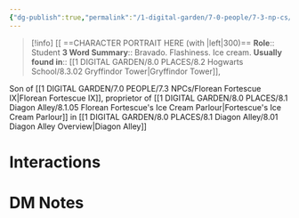```yaml
---
{"dg-publish":true,"permalink":"/1-digital-garden/7-0-people/7-3-np-cs/florean-fortescue-x/","tags":["#person","hogwarts","student","gryffindor"]}
---
```


>[!info] 
>[[ ==CHARACTER PORTRAIT HERE (with |left|300)==
>**Role**:: Student
>**3 Word Summary**:: Bravado. Flashiness. Ice cream.
>**Usually found in**:: [[1 DIGITAL GARDEN/8.0 PLACES/8.2 Hogwarts School/8.3.02 Gryffindor Tower\|Gryffindor Tower]], 

Son of [[1 DIGITAL GARDEN/7.0 PEOPLE/7.3 NPCs/Florean Fortescue IX\|Florean Fortescue IX]], proprietor of [[1 DIGITAL GARDEN/8.0 PLACES/8.1 Diagon Alley/8.1.05 Florean Fortescue's Ice Cream Parlour\|Fortescue's Ice Cream Parlour]] in [[1 DIGITAL GARDEN/8.0 PLACES/8.1 Diagon Alley/8.01 Diagon Alley Overview\|Diagon Alley]]

# Interactions


# DM Notes
